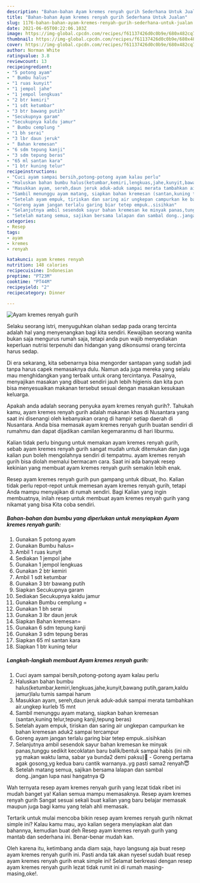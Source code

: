 ```yaml
---
description: "Bahan-bahan Ayam kremes renyah gurih Sederhana Untuk Jualan"
title: "Bahan-bahan Ayam kremes renyah gurih Sederhana Untuk Jualan"
slug: 1176-bahan-bahan-ayam-kremes-renyah-gurih-sederhana-untuk-jualan
date: 2021-06-05T00:22:06.103Z
image: https://img-global.cpcdn.com/recipes/f61137426d0c0b9e/680x482cq70/ayam-kremes-renyah-gurih-foto-resep-utama.jpg
thumbnail: https://img-global.cpcdn.com/recipes/f61137426d0c0b9e/680x482cq70/ayam-kremes-renyah-gurih-foto-resep-utama.jpg
cover: https://img-global.cpcdn.com/recipes/f61137426d0c0b9e/680x482cq70/ayam-kremes-renyah-gurih-foto-resep-utama.jpg
author: Norman White
ratingvalue: 3.8
reviewcount: 13
recipeingredient:
- "5 potong ayam"
- " Bumbu halus"
- "1 ruas kunyit"
- "1 jempol jahe"
- "1 jempol lengkuas"
- "2 btr kemiri"
- "1 sdt ketumbar"
- "3 btr bawang putih"
- "Secukupnya garam"
- "Secukupnya kaldu jamur"
- " Bumbu cemplung "
- "1 bh serai"
- "3 lbr daun jeruk"
- " Bahan kremesan"
- "6 sdm tepung kanji"
- "3 sdm tepung beras"
- "65 ml santan kara"
- "1 btr kuning telur"
recipeinstructions:
- "Cuci ayam sampai bersih,potong-potong ayam kalau perlu"
- "Haluskan bahan bumbu halus(ketumbar,kemiri,lengkuas,jahe,kunyit,bawang putih,garam,kaldu jamur)lalu tumis sampai harum"
- "Masukkan ayam, sereh,daun jeruk aduk-aduk sampai merata tambahkan air.ungkep kurleb 15 mnt"
- "Sambil menunggu ayam matang, siapkan bahan kremesan (santan,kuning telur,tepung kanji,tepung beras)"
- "Setelah ayam empuk, tiriskan dan saring air ungkepan campurkan ke bahan kremesan aduk2 sampai tercampur"
- "Goreng ayam jangan terlalu garing biar tetep empuk..sisihkan"
- "Selanjutnya ambil sesendok sayur bahan kremesan ke minyak panas,tunggu sedikit kecoklatan baru balik/bentuk sampai habis (ini nih yg makan waktu lama, sabar ya bunda2 demi paksu)😬 Goreng pertama agak gosong,yg kedua baru cantik warnanya..yg pasti sama2 renyah😇"
- "Setelah matang semua, sajikan bersama lalapan dan sambal dong..jangan lupa nasi hangatnya 😋"
categories:
- Resep
tags:
- ayam
- kremes
- renyah

katakunci: ayam kremes renyah 
nutrition: 148 calories
recipecuisine: Indonesian
preptime: "PT23M"
cooktime: "PT44M"
recipeyield: "2"
recipecategory: Dinner

---
```



![Ayam kremes renyah gurih](https://img-global.cpcdn.com/recipes/f61137426d0c0b9e/680x482cq70/ayam-kremes-renyah-gurih-foto-resep-utama.jpg)

Selaku seorang istri, menyuguhkan olahan sedap pada orang tercinta adalah hal yang menyenangkan bagi kita sendiri. Kewajiban seorang  wanita bukan saja mengurus rumah saja, tetapi anda pun wajib menyediakan keperluan nutrisi terpenuhi dan hidangan yang dikonsumsi orang tercinta harus sedap.

Di era  sekarang, kita sebenarnya bisa mengorder santapan yang sudah jadi tanpa harus capek memasaknya dulu. Namun ada juga mereka yang selalu mau menghidangkan yang terbaik untuk orang tercintanya. Pasalnya, menyajikan masakan yang dibuat sendiri jauh lebih higienis dan kita pun bisa menyesuaikan makanan tersebut sesuai dengan masakan kesukaan keluarga. 



Apakah anda adalah seorang penyuka ayam kremes renyah gurih?. Tahukah kamu, ayam kremes renyah gurih adalah makanan khas di Nusantara yang saat ini disenangi oleh kebanyakan orang di hampir setiap daerah di Nusantara. Anda bisa memasak ayam kremes renyah gurih buatan sendiri di rumahmu dan dapat dijadikan camilan kegemaranmu di hari liburmu.

Kalian tidak perlu bingung untuk memakan ayam kremes renyah gurih, sebab ayam kremes renyah gurih sangat mudah untuk ditemukan dan juga kalian pun boleh mengolahnya sendiri di tempatmu. ayam kremes renyah gurih bisa diolah memalui bermacam cara. Saat ini ada banyak resep kekinian yang membuat ayam kremes renyah gurih semakin lebih enak.

Resep ayam kremes renyah gurih pun gampang untuk dibuat, lho. Kalian tidak perlu repot-repot untuk memesan ayam kremes renyah gurih, tetapi Anda mampu menyajikan di rumah sendiri. Bagi Kalian yang ingin membuatnya, inilah resep untuk membuat ayam kremes renyah gurih yang nikamat yang bisa Kita coba sendiri.

<!--inarticleads1-->

##### Bahan-bahan dan bumbu yang diperlukan untuk menyiapkan Ayam kremes renyah gurih:

1. Gunakan 5 potong ayam
1. Gunakan  Bumbu halus=
1. Ambil 1 ruas kunyit
1. Sediakan 1 jempol jahe
1. Gunakan 1 jempol lengkuas
1. Gunakan 2 btr kemiri
1. Ambil 1 sdt ketumbar
1. Gunakan 3 btr bawang putih
1. Siapkan Secukupnya garam
1. Sediakan Secukupnya kaldu jamur
1. Gunakan  Bumbu cemplung =
1. Gunakan 1 bh serai
1. Gunakan 3 lbr daun jeruk
1. Siapkan  Bahan kremesan=
1. Gunakan 6 sdm tepung kanji
1. Gunakan 3 sdm tepung beras
1. Siapkan 65 ml santan kara
1. Siapkan 1 btr kuning telur




<!--inarticleads2-->

##### Langkah-langkah membuat Ayam kremes renyah gurih:

1. Cuci ayam sampai bersih,potong-potong ayam kalau perlu
1. Haluskan bahan bumbu halus(ketumbar,kemiri,lengkuas,jahe,kunyit,bawang putih,garam,kaldu jamur)lalu tumis sampai harum
1. Masukkan ayam, sereh,daun jeruk aduk-aduk sampai merata tambahkan air.ungkep kurleb 15 mnt
1. Sambil menunggu ayam matang, siapkan bahan kremesan (santan,kuning telur,tepung kanji,tepung beras)
1. Setelah ayam empuk, tiriskan dan saring air ungkepan campurkan ke bahan kremesan aduk2 sampai tercampur
1. Goreng ayam jangan terlalu garing biar tetep empuk..sisihkan
1. Selanjutnya ambil sesendok sayur bahan kremesan ke minyak panas,tunggu sedikit kecoklatan baru balik/bentuk sampai habis (ini nih yg makan waktu lama, sabar ya bunda2 demi paksu)😬 - Goreng pertama agak gosong,yg kedua baru cantik warnanya..yg pasti sama2 renyah😇
1. Setelah matang semua, sajikan bersama lalapan dan sambal dong..jangan lupa nasi hangatnya 😋




Wah ternyata resep ayam kremes renyah gurih yang lezat tidak ribet ini mudah banget ya! Kalian semua mampu memasaknya. Resep ayam kremes renyah gurih Sangat sesuai sekali buat kalian yang baru belajar memasak maupun juga bagi kamu yang telah ahli memasak.

Tertarik untuk mulai mencoba bikin resep ayam kremes renyah gurih nikmat simple ini? Kalau kamu mau, ayo kalian segera menyiapkan alat dan bahannya, kemudian buat deh Resep ayam kremes renyah gurih yang mantab dan sederhana ini. Benar-benar mudah kan. 

Oleh karena itu, ketimbang anda diam saja, hayo langsung aja buat resep ayam kremes renyah gurih ini. Pasti anda tak akan nyesel sudah buat resep ayam kremes renyah gurih enak simple ini! Selamat berkreasi dengan resep ayam kremes renyah gurih lezat tidak rumit ini di rumah masing-masing,oke!.

